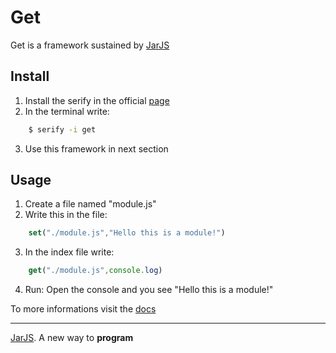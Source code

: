 # Get
Get is a framework sustained by [JarJS](https://jarjs.vercel.com)

## Install
1. Install the serify in the official [page](https://jatjs.vercel.app/@modules/serify/1.0.0)
2. In the terminal write:
``` bash
    $ serify -i get
```
3. Use this framework in next section

## Usage
1. Create a file named "module.js"
2. Write this in the file:
``` js
    set("./module.js","Hello this is a module!")
```
3. In the index file write:
```js
    get("./module.js",console.log)
```
4. Run: Open the console and you see "Hello this is a module!"

To more informations visit the [docs](https://jarjs.vercel.app/@module/get/1.0.0/docs.html)

--------------

[JarJS](https://jarjs.vercel.app). A new way to **program**